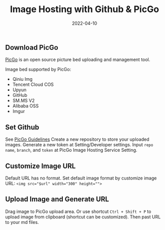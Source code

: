 ﻿---
title: Image Hosting with Github & PicGo
date: 2022-04-10
update: 2022-06-09
categories: 
    - Tools
    - Website
tags: PigGo
description: 
---

## Download PicGo

[PicGo](https://github.com/Molunerfinn/PicGo/releases) is an open source picture bed uploading and management tool.

Image bed supported by PicGo:
- Qiniu Img 
- Tencent Cloud COS 
- Upyun 
- GitHub 
- SM.MS V2 
- Alibaba OSS 
- Imgur 

## Set Github

See [PicGo Guidelines](https://picgo.github.io/PicGo-Doc/en/guide/config.html#github-img)
Create a new repository to store your uploaded images.
Generate a new token at Setting/Developer settings.
Input `repo name`, `branch`, and `token` at PicGo Image Hosting Service Setting.

## Customize Image URL

Default URL has no format.
Set default image format by customize image URL:
 `<img src="$url" width="300" height="">`

## Upload Image and Generate URL

Drag image to PicGo upload area.
Or use shortcut `Ctrl + Shift + P` to upload image from clipboard (shortcut can be customized).
Then past URL to your md files.
